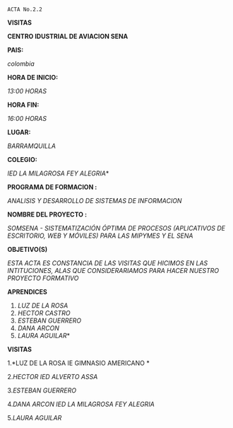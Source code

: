  	ACTA No.2.2
 

**VISITAS**

                                                               
**CENTRO IDUSTRIAL DE AVIACION SENA**


 **PAIS:** 

*colombia*

**HORA DE INICIO:** 

*13:00 HORAS*
	
**HORA FIN:** 

*16:00 HORAS*

**LUGAR:** 

*BARRAMQUILLA*

**COLEGIO:** 

*IED LA MILAGROSA FEY ALEGRIA** 

**PROGRAMA DE FORMACION :** 

*ANALISIS Y DESARROLLO DE SISTEMAS DE INFORMACION*

**NOMBRE DEL PROYECTO :** 

*SOMSENA - SISTEMATIZACIÓN ÓPTIMA DE PROCESOS (APLICATIVOS DE ESCRITORIO, WEB Y MÓVILES) PARA LAS MIPYMES Y EL SENA*

**OBJETIVO(S)**

*ESTA ACTA ES CONSTANCIA DE LAS VISITAS QUE HICIMOS EN LAS INTITUCIONES, ALAS QUE CONSIDERARIAMOS PARA HACER NUESTRO PROYECTO FORMATIVO*

**APRENDICES**

1.	*LUZ DE LA ROSA*
2.	*HECTOR CASTRO*
3.	*ESTEBAN GUERRERO*
4.	*DANA ARCON*
5.	*LAURA AGUILAR**
                                                                                  
**VISITAS**

1.*LUZ DE LA ROSA  IE  GIMNASIO AMERICANO *

2.*HECTOR  IED ALVERTO ASSA*

3.*ESTEBAN GUERRERO*

4.*DANA ARCON IED LA MILAGROSA FEY ALEGRIA*

5.*LAURA AGUILAR* 



